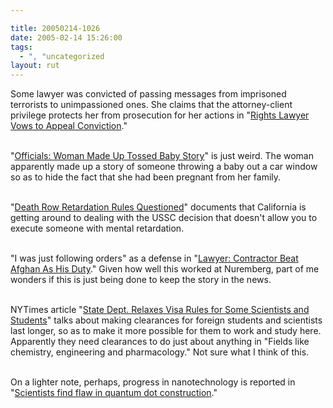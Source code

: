 ```yaml
---

title: 20050214-1026
date: 2005-02-14 15:26:00
tags:
  - ", "uncategorized
layout: rut
---
```


Some lawyer was convicted of passing messages
from imprisoned terrorists to unimpassioned ones.
She claims that the attorney-client privilege
protects her from prosecution for her actions in "<a href="http://news.findlaw.com/ap_stories/other/1110/2-11-2005/20050211004504_02.html">Rights
Lawyer Vows to Appeal Conviction</a>."<br  /><br  />

"<a href="http://news.findlaw.com/ap_stories/other/1110/2-11-2005/20050211203002_14.html">Officials:
Woman Made Up Tossed Baby Story</a>" is just weird.  The woman
apparently made up a story of someone throwing a baby out a car
window so as to hide the fact that she had been pregnant from her
family.<br  /><br  />

"<a href="http://news.findlaw.com/ap_stories/other/1110/2-11-2005/20050211081516_26.html">Death
Row Retardation Rules Questioned</a>" documents that California
is getting around to dealing with the USSC decision that doesn't
allow you to execute someone with mental retardation.<br  /><br  />

"I was just following orders" as a defense in "<a href="http://news.findlaw.com/ap_stories/a/w/1152/2-11-2005/20050211151508_25.html">Lawyer:
Contractor Beat Afghan As His Duty</a>."  Given how well this worked
at Nuremberg, part of me wonders if this is just being done to keep
the story in the news.<br  /><br  />

NYTimes article "<a href="http://www.nytimes.com/2005/02/14/politics/14visa.html?ei=5088&en=ed7f28ff2077c9c3&ex=1266123600&partner=rssnyt&pagewanted=print&position=">State
Dept. Relaxes Visa Rules for Some Scientists and Students</a>"
talks about making clearances for foreign students and scientists
last longer, so as to make it more possible for them to work and
study here.  Apparently they need clearances to do just about
anything in "Fields like chemistry, engineering and pharmacology."
Not sure what I think of this.<br  /><br  />

On a lighter note, perhaps, progress in nanotechnology is reported
in "<a href="http://www.physorg.com/news3009.html">Scientists find
flaw in quantum dot construction</a>."


